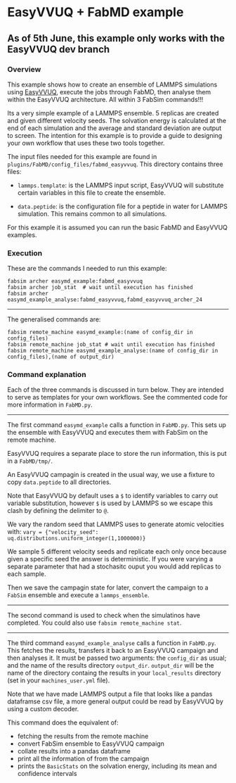 # EasyVVUQ + FabMD example

## As of 5th June, this example only works with the EasyVVUQ dev branch

### Overview

This example shows how to create an ensemble of LAMMPS simulations using [EasyVVUQ](https://github.com/UCL-CCS/EasyVVUQ), execute the jobs through FabMD, then analyse them within the EasyVVUQ architecture. All within 3 FabSim commands!!!

Its a very simple example of a LAMMPS ensemble. 5 replicas are created and given different velocity seeds. The solvation energy is calculated at the end of each simulation and the average and standard deviation are output to screen. The intention for this example is to provide a guide to designing your own workflow that uses these two tools together. 

The input files needed for this example are found in `plugins/FabMD/config_files/fabmd_easyvvuq`. This directory contains three files:

+ `lammps.template`: is the LAMMPS input script, EasyVVUQ will substitute certain variables in this file to create the ensemble. 

+ `data.peptide`: is the configuration file for a peptide in water for LAMMPS simulation. This remains common to all simulations.

For this example it is assumed you can run the basic FabMD and EasyVVUQ examples.

### Execution

These are the commands I needed to run this example:

```
fabsim archer easymd_example:fabmd_easyvvuq
fabsim archer job_stat  # wait until execution has finished
fabsim archer easymd_example_analyse:fabmd_easyvvuq,fabmd_easyvvuq_archer_24
```

---
The generalised commands are:

```
fabsim remote_machine easymd_example:(name of config_dir in config_files)
fabsim remote_machine job_stat # wait until execution has finished
fabsim remote_machine easymd_example_analyse:(name of config_dir in config_files),(name of output_dir)
```

### Command explanation

Each of the three commands is discussed in turn below. They are intended to serve as templates for your own workflows. See the commented code for more information in `FabMD.py`.

---

The first command `easymd_example` calls a function in `FabMD.py`. This sets up the ensemble with EasyVVUQ and executes them with FabSim on the remote machine. 

EasyVVUQ requires a separate place to store the run information, this is put in a `FabMD/tmp/`. 

An EasyVVUQ campagin is created in the usual way, we use a fixture to copy `data.peptide` to all directories.

Note that EasyVVUQ by default uses a `$` to identify variables to carry out variable substitution, however `$` is used by LAMMPS so we escape this clash by defining the delimiter to `@`.

We vary the random seed that LAMMPS uses to generate atomic velocities with: `vary = {"velocity_seed": uq.distributions.uniform_integer(1,1000000)}` 

We sample 5 different velocity seeds and replicate each only once because given a specific seed the answer is deterministic. If you were varying a separate parameter that had a stochasitc ouput you would add replicas to each sample.

Then we save the campagin state for later, convert the campaign to a `FabSim` ensemble and execute a `lammps_ensemble`.

---

The second command is used to check when the simulatinos have completed. You could also use `fabsim remote_machine stat`.

---

The third command `easymd_example_analyse` calls a function in `FabMD.py`. This fetches the results, transfers it back to an EasyVVUQ campaign and then analyses it. It must be passed two arguments: the `config_dir` as usual; and the name of the results directory `output_dir`. `output_dir` will be the name of the directory containg the results in your `local_results` directory (set in your `machines_user.yml` file).

Note that we have made LAMMPS output a file that looks like a pandas dataframse csv file, a more general output could be read by EasyVVUQ by using a custom decoder. 

This command does the equivalent of:

+ fetching the results from the remote machine
+ convert FabSim ensemble to EasyVVUQ campaign
+ collate results into a pandas dataframe
+ print all the information of from the campaign
+ prints the `BasicStats` on the solvation energy, including its mean and confidence intervals


